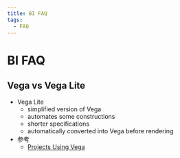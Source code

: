 ```yaml
---
title: BI FAQ
tags:
  - FAQ
---
```


# BI FAQ

## Vega vs Vega Lite

- Vega Lite
  - simplified version of Vega
  - automates some constructions
  - shorter specifications
  - automatically converted into Vega before rendering
- 参考
  - [Projects Using Vega](https://vega.github.io/vega/about/projects/)
